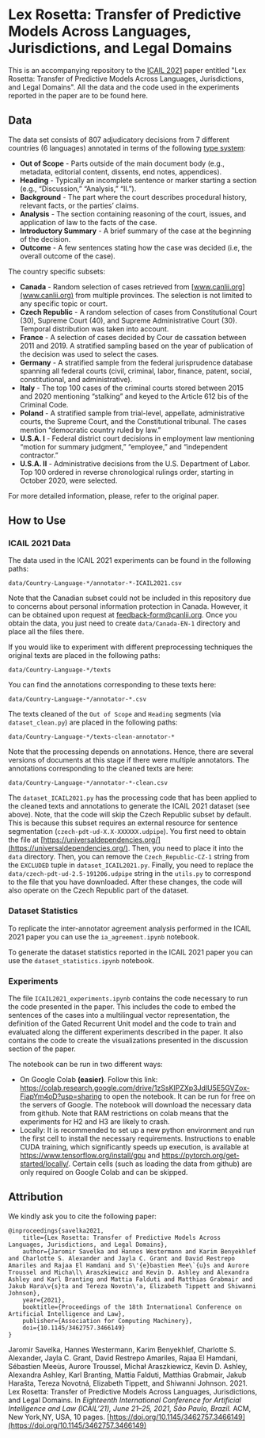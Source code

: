 # Lex Rosetta: Transfer of Predictive Models Across Languages, Jurisdictions, and Legal Domains

This is an accompanying repository to the [ICAIL 2021](https://icail.lawgorithm.com.br/) paper entitled "Lex Rosetta: Transfer of Predictive Models Across Languages, Jurisdictions, and Legal Domains". All the data and the code used in the experiments reported in the paper are to be found here.

## Data
The data set consists of 807 adjudicatory decisions from 7 different countries (6 languages) annotated in terms of the following [type system](https://github.com/lexrosetta/caselaw_functional_segmentation_multilingual/blob/master/annotation_guidelines/LexRosetta-AnnotationGuidelines-1.0.pdf):

* **Out of Scope** - Parts outside of the main document body (e.g., metadata, editorial content, dissents, end notes, appendices).
* **Heading** - Typically an incomplete sentence or marker starting a section (e.g., “Discussion,” “Analysis,” “II.”).
* **Background** - The part where the court describes procedural history, relevant facts, or the parties’ claims.
* **Analysis** - The section containing reasoning of the court, issues, and application of law to the facts of the case.
* **Introductory Summary** - A brief summary of the case at the beginning of the decision.
* **Outcome** - A few sentences stating how the case was decided (i.e, the overall outcome of the case).

The country specific subsets:

* **Canada** - Random selection of cases retrieved from [www.canlii.org](www.canlii.org) from multiple provinces. The selection is not limited to any specific topic or court.
* **Czech Republic** - A random selection of cases from Constitutional Court (30), Supreme Court (40), and Supreme Administrative Court (30). Temporal distribution was taken into account.
* **France** - A selection of cases decided by Cour de cassation between 2011 and 2019. A stratified sampling based on the year of publication of the decision was used to select the cases.
* **Germany** - A stratified sample from the federal jurisprudence database spanning all federal courts (civil, criminal, labor, finance, patent, social, constitutional, and administrative).
* **Italy** - The top 100 cases of the criminal courts stored between 2015 and 2020 mentioning “stalking” and keyed to the Article 612 bis of the Criminal Code.
* **Poland** - A stratified sample from trial-level, appellate, administrative courts, the Supreme Court, and the Constitutional tribunal. The cases mention “democratic country ruled by law.”
* **U.S.A. I** - Federal district court decisions in employment law mentioning “motion for summary judgment,” “employee,” and “independent contractor.”
* **U.S.A. II** - Administrative decisions from the U.S. Department of Labor. Top 100 ordered in reverse chronological rulings order, starting in October 2020, were selected.

For more detailed information, please, refer to the original paper.

## How to Use

### ICAIL 2021 Data
The data used in the ICAIL 2021 experiments can be found in the following paths:

    data/Country-Language-*/annotator-*-ICAIL2021.csv

Note that the Canadian subset could not be included in this repository due to concerns about personal information protection in Canada. However, it can be obtained upon request at [feedback-form@canlii.org](mailto://feedback-form@canlii.org). Once you obtain the data, you just need to create `data/Canada-EN-1` directory and place all the files there.

If you would like to experiment with different preprocessing techniques the original texts are placed in the following paths:

    data/Country-Language-*/texts

You can find the annotations corresponding to these texts here:

    data/Country-Language-*/annotator-*.csv

The texts cleaned of the `Out of Scope` and `Heading` segments (via `dataset_clean.py`) are placed in the following paths:

    data/Country-Language-*/texts-clean-annotator-*

Note that the processing depends on annotations. Hence, there are several versions of documents at this stage if there were multiple annotators. The annotations corresponding to the cleaned texts are here:

    data/Country-Language-*/annotator-*-clean.csv

The `dataset_ICAIL2021.py` has the processing code that has been applied to the cleaned texts and annotations to generate the ICAIL 2021 dataset (see above). Note, that the code will skip the Czech Republic subset by default. This is because this subset requires an external resource for sentence segmentation (`czech-pdt-ud-X.X-XXXXXX.udpipe`). You first need to obtain the file at [https://universaldependencies.org/](https://universaldependencies.org/). Then, you need to place it into the `data` directory. Then, you can remove the `Czech_Republic-CZ-1` string from the `EXCLUDED` tuple in `dataset_ICAIL2021.py`. Finally, you need to replace the `data/czech-pdt-ud-2.5-191206.udpipe` string in the `utils.py` to correspond to the file that you have downloaded. After these changes, the code will also operate on the Czech Republic part of the dataset.

### Dataset Statistics

To replicate the inter-annotator agreement analysis performed in the ICAIL 2021 paper you can use the `ia_agreement.ipynb` notebook.

To generate the dataset statistics reported in the ICAIL 2021 paper you can use the `dataset_statistics.ipynb` notebook.

### Experiments

The file `ICAIL2021_experiments.ipynb` contains the code necessary to run the code presented in the paper. This includes the code to embed the sentences of the cases into a multilingual vector representation, the definition of the Gated Recurrent Unit model and the code to train and evaluated along the different experiments described in the paper. It also contains the code to create the visualizations presented in the discussion section of the paper.

The notebook can be run in two different ways:
* On Google Colab **(easier)**. Follow this link: https://colab.research.google.com/drive/1zSsKIPZXp3JdlU5E5GVZox-FiapYm4oD?usp=sharing to open the notebook. It can be run for free on the servers of Google. The notebook will download the necessary data from github. Note that RAM restrictions on colab means that the experiments for H2 and H3 are likely to crash. 
* Locally: It is recommended to set up a new python environment and run the first cell to install the necessary requirements. Instructions to enable CUDA training, which significantly speeds up execution, is available at https://www.tensorflow.org/install/gpu and https://pytorch.org/get-started/locally/. 
Certain cells (such as loading the data from github) are only required on Google Colab and can be skipped.

## Attribution
We kindly ask you to cite the following paper:

    @inproceedings{savelka2021,
        title={Lex Rosetta: Transfer of Predictive Models Across Languages, Jurisdictions, and Legal Domains},
        author={Jaromir Savelka and Hannes Westermann and Karim Benyekhlef and Charlotte S. Alexander and Jayla C. Grant and David Restrepo Amariles and Rajaa El Hamdani and S\'{e}bastien Mee\`{u}s and Aurore Troussel and Micha\l\ Araszkiewicz and Kevin D. Ashley and Alexandra Ashley and Karl Branting and Mattia Falduti and Matthias Grabmair and Jakub Hara\v{s}ta and Tereza Novotn\'a, Elizabeth Tippett and Shiwanni Johnson},
        year={2021},
        booktitle={Proceedings of the 18th International Conference on Artificial Intelligence and Law},
        publisher={Association for Computing Machinery},
        doi={10.1145/3462757.3466149}
    }

Jaromir Savelka, Hannes Westermann, Karim Benyekhlef, Charlotte S. Alexander, Jayla C. Grant, David Restrepo Amariles, Rajaa El Hamdani, Sébastien Meeùs, Aurore Troussel, Michał Araszkiewicz, Kevin D. Ashley, Alexandra Ashley, Karl Branting, Mattia Falduti, Matthias Grabmair, Jakub Harašta, Tereza Novotná, Elizabeth Tippett, and Shiwanni Johnson. 2021. Lex Rosetta: Transfer of Predictive Models Across Languages, Jurisdictions, and Legal Domains. In *Eighteenth International Conference for Artificial Intelligence and Law (ICAIL’21), June 21–25, 2021, São Paulo, Brazil.* ACM, New York,NY, USA, 10 pages. [https://doi.org/10.1145/3462757.3466149](https://doi.org/10.1145/3462757.3466149)

